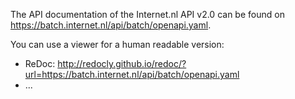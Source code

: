 The API documentation of the Internet.nl API v2.0 can be found on https://batch.internet.nl/api/batch/openapi.yaml. 

You can use a viewer for a human readable version:
- ReDoc: http://redocly.github.io/redoc/?url=https://batch.internet.nl/api/batch/openapi.yaml
- ...

